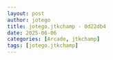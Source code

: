 ```yaml
---
layout: post
author: jotego
title: jotego.jtkchamp - 0d22db4
date: 2025-06-06
categories: [Arcade, jtkchamp]
tags: [jotego.jtkchamp]
---
```


